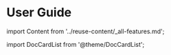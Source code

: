 # User Guide

import Content from '../reuse-content/_all-features.md';

<Content />

import DocCardList from '@theme/DocCardList';

<DocCardList />
